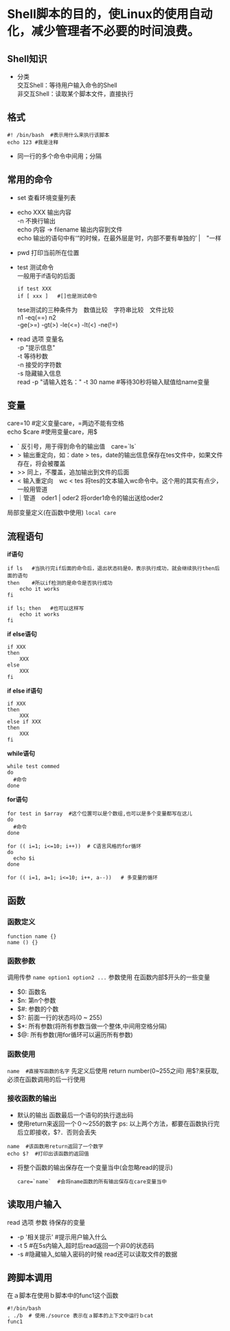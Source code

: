 # Shell脚本的目的，使Linux的使用自动化，减少管理者不必要的时间浪费。

## Shell知识
- 分类   
  交互Shell：等待用户输入命令的Shell  
  非交互Shell：读取某个脚本文件，直接执行  


## 格式
```
#! /bin/bash  #表示用什么来执行该脚本
echo 123 #我是注释
```
- 同一行的多个命令中间用；分隔
  
## 常用的命令
- set 查看环境变量列表  

- echo XXX  输出内容   
  -n 不换行输出  
  echo 内容 -> filename 输出内容到文件  
  echo 输出的语句中有‘“的时候，在最外层是‘时，内部不要有单独的’ |　"一样  

- pwd  打印当前所在位置  

- test 测试命令   
  一般用于if语句的后面  
  ```
  if test XXX
  if [ xxx ]   #[]也是测试命令
  ```
  tese测试的三种条件为　数值比较　字符串比较　文件比较  
  n1 -eq(==) n2  
  -ge(>=) -gt(>) -le(<=) -lt(<) -ne(!=)

- read 选项 变量名  
  \-p "提示信息"  
  \-t 等待秒数  
  \-n 接受的字符数  
  \-s 隐藏输入信息  
  read -p "请输入姓名：" -t 30 name  #等待30秒将输入赋值给name变量

## 变量
care=10   #定义变量care，=两边不能有空格  
echo $care   #使用变量care，用\$  

- \` 反引号，用于得到命令的输出值　care=\`ls\`  
- \> 输出重定向，如：date > tes，date的输出信息保存在tes文件中，如果文件存在，将会被覆盖
- \>> 同上，不覆盖，追加输出到文件的后面
- < 输入重定向　wc < tes 将tes的文本输入wc命令中。这个用的其实有点少，一般用管道
- ｜管道　oder1 | oder2 将order1命令的输出送给oder2

局部变量定义(在函数中使用)
`local care`



## 流程语句
__if语句__
```
if ls   #当执行完if后面的命令后，退出状态码是0，表示执行成功，就会继续执行then后面的语句
then    #所以if检测的是命令是否执行成功
    echo it works
fi

if ls; then   #也可以这样写
    echo it works
fi
```
__if else语句__
```
if XXX
then
    XXX
else
    XXX
fi
```
__if else if语句__
```
if XXX
then
    XXX
else if XXX
then
    XXX
fi
```
__while语句__
```
while test commed
do
  #命令
done
```
__for语句__
```
for test in $array  #这个位置可以是个数组,也可以是多个变量都写在这儿
do
  #命令
done

for (( i=1; i<=10; i++))  # C语言风格的for循环
do
  echo $i
done

for (( i=1, a=1; i<=10; i++, a--))   # 多变量的循环
```

## 函数
### 函数定义
```
function name {}
name () {}
```
### 函数参数
调用传参
`name option1 option2 ...`
参数使用
在函数内部$开头的一些变量
- $0: 函数名
- $n: 第n个参数
- $#: 参数的个数
- $?: 前面一行的状态吗(0 ~ 255)
- $*: 所有参数(将所有参数当做一个整体,中间用空格分隔)
- $@: 所有参数(用for循环可以遍历所有参数)
### 函数使用
`name  #直接写函数的名字`
先定义后使用
return number(0~255之间)
用$?来获取,必须在函数调用的后一行使用
### 接收函数的输出
- 默认的输出
  函数最后一个语句的执行退出码
- 使用return来返回一个０～255的数字
ps: 以上两个方法，都要在函数执行完后立即接收，$?．否则会丢失
```
name  #该函数用return返回了一个数字
echo $?  #打印出该函数的返回值
```
- 将整个函数的输出保存在一个变量当中(会忽略read的提示)
  ```
  care=`name`  #会将name函数的所有输出保存在care变量当中
  ```

## 读取用户输入
read 选项 参数 待保存的变量
- -p '相关提示'  #提示用户输入什么
- -t 5  #在5s内输入,超时后read返回一个非0的状态码
- -s #隐藏输入,如输入密码的时候
read还可以读取文件的数据

## 跨脚本调用
在ａ脚本在使用ｂ脚本中的func1这个函数
```
#!/bin/bash
. ./b  # 使用./source 表示在ａ脚本的上下文中运行ｂcat
func1
```
